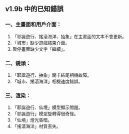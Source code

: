 ## v1.9b 中的已知錯誤
### 一、主畫面和用戶介面：
1. 「耶誕遊行、搖滾海洋、抽象」在主畫面的文本不會更新。
2. 「城市」缺少遊戲結束介面。
3. 暫停畫面缺少文字「繼續」。

### 二、鏡頭：
1. 「耶誕遊行、抽象」關卡結尾相機故障。
2. 「城市、搖滾海洋」相機速度錯誤。

### 三、渲染：
1. 「耶誕遊行、仙境」模型顯示問題。
2. 「耶誕遊行」模型旋轉得很奇怪。
3. 「仙境」燈光昏暗。
4. 「搖滾海洋」材質丟失。